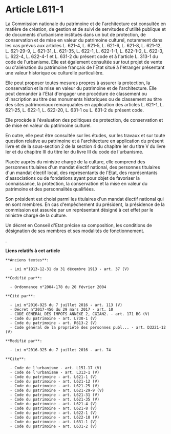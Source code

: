 # Article L611-1

La Commission nationale du patrimoine et de l'architecture est consultée en matière de création, de gestion et de suivi de
servitudes d'utilité publique et de documents d'urbanisme institués dans un but de protection, de conservation et de mise en
valeur du patrimoine culturel, notamment dans les cas prévus aux articles L. 621-4, L. 621-5, L. 621-6, L. 621-8, L. 621-12,
L. 621-29-9, L. 621-31, L. 621-35, L. 622-1, L. 622-1-1, L. 622-1-2, L. 622-3, L. 622-4, L. 622-4-1 et L. 631-2 du présent
code et à l'article L. 313-1 du code de l'urbanisme. Elle est également consultée sur tout projet de vente ou d'aliénation du
patrimoine français de l'Etat situé à l'étranger présentant une valeur historique ou culturelle particulière. 

Elle peut proposer toutes mesures propres à assurer la protection, la conservation et la mise en valeur du patrimoine et de
l'architecture. Elle peut demander à l'Etat d'engager une procédure de classement ou d'inscription au titre des monuments
historiques ou de classement au titre des sites patrimoniaux remarquables en application des articles L. 621-1, L. 621-25, L.
622-1, L. 622-20, L. 631-1 ou L. 631-2 du présent code. 

Elle procède à l'évaluation des politiques de protection, de conservation et de mise en valeur du patrimoine culturel. 

En outre, elle peut être consultée sur les études, sur les travaux et sur toute question relative au patrimoine et à
l'architecture en application du présent livre et de la sous-section 2 de la section 4 du chapitre Ier du titre V du livre
Ier et du chapitre III du titre Ier du livre III du code de l'urbanisme. 

Placée auprès du ministre chargé de la culture, elle comprend des personnes titulaires d'un mandat électif national, des
personnes titulaires d'un mandat électif local, des représentants de l'Etat, des représentants d'associations ou de
fondations ayant pour objet de favoriser la connaissance, la protection, la conservation et la mise en valeur du patrimoine
et des personnalités qualifiées. 

Son président est choisi parmi les titulaires d'un mandat électif national qui en sont membres. En cas d'empêchement du
président, la présidence de la commission est assurée par un représentant désigné à cet effet par le ministre chargé de la
culture. 

Un décret en Conseil d'Etat précise sa composition, les conditions de désignation de ses membres et ses modalités de
fonctionnement.

.

**Liens relatifs à cet article**

	**Anciens textes**:

	  - Loi n°1913-12-31 du 31 décembre 1913 - art. 37 (V)

	**Codifié par**:

	  - Ordonnance n°2004-178 du 20 février 2004

	**Cité par**:

	  - Loi n°2016-925 du 7 juillet 2016 - art. 113 (V)
	  - Décret n°2017-456 du 29 mars 2017 - art. 10
	  - CODE GENERAL DES IMPOTS ANNEXE 2, CGIAN2. - art. 171 BG (V)
	  - Code du patrimoine - art. L730-1 (V)
	  - Code du patrimoine - art. R613-2 (V)
	  - Code général de la propriété des personnes publ... - art. D3221-12 (V)

	**Modifié par**:

	  - Loi n°2016-925 du 7 juillet 2016 - art. 74

	**Cite**:

	  - Code de l'urbanisme - art. L151-17 (V)
	  - Code de l'urbanisme - art. L313-1 (V)
	  - Code du patrimoine - art. L621-1 (V)
	  - Code du patrimoine - art. L621-12 (V)
	  - Code du patrimoine - art. L621-25 (V)
	  - Code du patrimoine - art. L621-29-9 (V)
	  - Code du patrimoine - art. L621-31 (V)
	  - Code du patrimoine - art. L621-35 (V)
	  - Code du patrimoine - art. L621-4 (V)
	  - Code du patrimoine - art. L621-8 (V)
	  - Code du patrimoine - art. L622-1 (V)
	  - Code du patrimoine - art. L622-10 (V)
	  - Code du patrimoine - art. L631-1 (V)
	  - Code du patrimoine - art. L631-2 (V)
